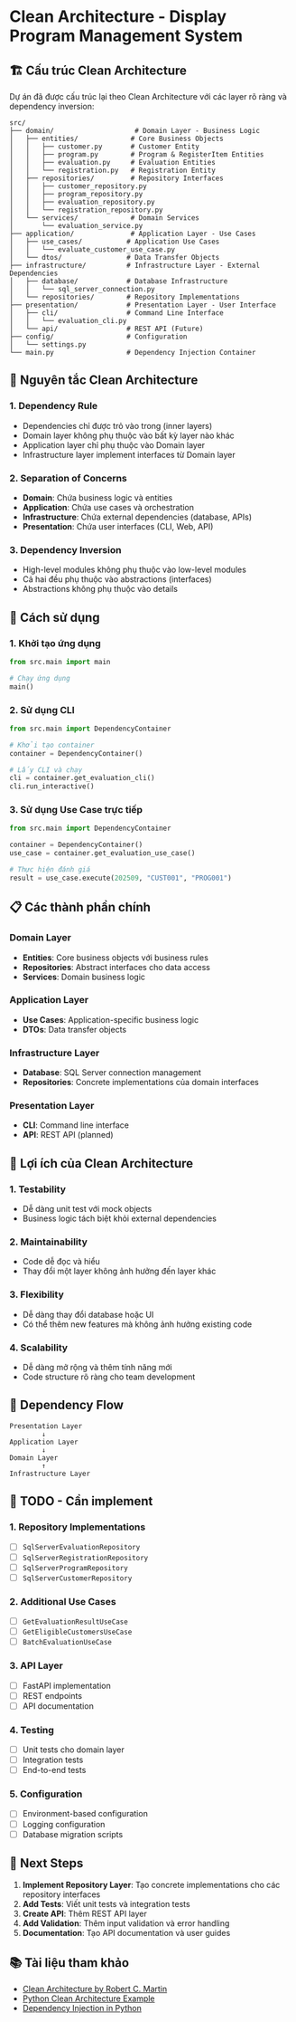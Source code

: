 # Clean Architecture - Display Program Management System

## 🏗️ Cấu trúc Clean Architecture

Dự án đã được cấu trúc lại theo Clean Architecture với các layer rõ ràng và dependency inversion:

```
src/
├── domain/                    # Domain Layer - Business Logic
│   ├── entities/             # Core Business Objects
│   │   ├── customer.py       # Customer Entity
│   │   ├── program.py        # Program & RegisterItem Entities
│   │   ├── evaluation.py     # Evaluation Entities
│   │   └── registration.py   # Registration Entity
│   ├── repositories/         # Repository Interfaces
│   │   ├── customer_repository.py
│   │   ├── program_repository.py
│   │   ├── evaluation_repository.py
│   │   └── registration_repository.py
│   └── services/             # Domain Services
│       └── evaluation_service.py
├── application/              # Application Layer - Use Cases
│   ├── use_cases/           # Application Use Cases
│   │   └── evaluate_customer_use_case.py
│   └── dtos/                # Data Transfer Objects
├── infrastructure/          # Infrastructure Layer - External Dependencies
│   ├── database/            # Database Infrastructure
│   │   └── sql_server_connection.py
│   └── repositories/        # Repository Implementations
├── presentation/            # Presentation Layer - User Interface
│   ├── cli/                 # Command Line Interface
│   │   └── evaluation_cli.py
│   └── api/                 # REST API (Future)
├── config/                  # Configuration
│   └── settings.py
└── main.py                  # Dependency Injection Container
```

## 🎯 Nguyên tắc Clean Architecture

### 1. **Dependency Rule**
- Dependencies chỉ được trỏ vào trong (inner layers)
- Domain layer không phụ thuộc vào bất kỳ layer nào khác
- Application layer chỉ phụ thuộc vào Domain layer
- Infrastructure layer implement interfaces từ Domain layer

### 2. **Separation of Concerns**
- **Domain**: Chứa business logic và entities
- **Application**: Chứa use cases và orchestration
- **Infrastructure**: Chứa external dependencies (database, APIs)
- **Presentation**: Chứa user interfaces (CLI, Web, API)

### 3. **Dependency Inversion**
- High-level modules không phụ thuộc vào low-level modules
- Cả hai đều phụ thuộc vào abstractions (interfaces)
- Abstractions không phụ thuộc vào details

## 🔧 Cách sử dụng

### 1. **Khởi tạo ứng dụng**
```python
from src.main import main

# Chạy ứng dụng
main()
```

### 2. **Sử dụng CLI**
```python
from src.main import DependencyContainer

# Khởi tạo container
container = DependencyContainer()

# Lấy CLI và chạy
cli = container.get_evaluation_cli()
cli.run_interactive()
```

### 3. **Sử dụng Use Case trực tiếp**
```python
from src.main import DependencyContainer

container = DependencyContainer()
use_case = container.get_evaluation_use_case()

# Thực hiện đánh giá
result = use_case.execute(202509, "CUST001", "PROG001")
```

## 📋 Các thành phần chính

### **Domain Layer**
- **Entities**: Core business objects với business rules
- **Repositories**: Abstract interfaces cho data access
- **Services**: Domain business logic

### **Application Layer**
- **Use Cases**: Application-specific business logic
- **DTOs**: Data transfer objects

### **Infrastructure Layer**
- **Database**: SQL Server connection management
- **Repositories**: Concrete implementations của domain interfaces

### **Presentation Layer**
- **CLI**: Command line interface
- **API**: REST API (planned)

## 🚀 Lợi ích của Clean Architecture

### 1. **Testability**
- Dễ dàng unit test với mock objects
- Business logic tách biệt khỏi external dependencies

### 2. **Maintainability**
- Code dễ đọc và hiểu
- Thay đổi một layer không ảnh hưởng đến layer khác

### 3. **Flexibility**
- Dễ dàng thay đổi database hoặc UI
- Có thể thêm new features mà không ảnh hưởng existing code

### 4. **Scalability**
- Dễ dàng mở rộng và thêm tính năng mới
- Code structure rõ ràng cho team development

## 🔄 Dependency Flow

```
Presentation Layer
        ↓
Application Layer
        ↓
Domain Layer
        ↑
Infrastructure Layer
```

## 📝 TODO - Cần implement

### 1. **Repository Implementations**
- [ ] `SqlServerEvaluationRepository`
- [ ] `SqlServerRegistrationRepository`
- [ ] `SqlServerProgramRepository`
- [ ] `SqlServerCustomerRepository`

### 2. **Additional Use Cases**
- [ ] `GetEvaluationResultUseCase`
- [ ] `GetEligibleCustomersUseCase`
- [ ] `BatchEvaluationUseCase`

### 3. **API Layer**
- [ ] FastAPI implementation
- [ ] REST endpoints
- [ ] API documentation

### 4. **Testing**
- [ ] Unit tests cho domain layer
- [ ] Integration tests
- [ ] End-to-end tests

### 5. **Configuration**
- [ ] Environment-based configuration
- [ ] Logging configuration
- [ ] Database migration scripts

## 🎯 Next Steps

1. **Implement Repository Layer**: Tạo concrete implementations cho các repository interfaces
2. **Add Tests**: Viết unit tests và integration tests
3. **Create API**: Thêm REST API layer
4. **Add Validation**: Thêm input validation và error handling
5. **Documentation**: Tạo API documentation và user guides

## 📚 Tài liệu tham khảo

- [Clean Architecture by Robert C. Martin](https://blog.cleancoder.com/uncle-bob/2012/08/13/the-clean-architecture.html)
- [Python Clean Architecture Example](https://github.com/cosmic-python/code)
- [Dependency Injection in Python](https://python-dependency-injector.ets-labs.org/)
